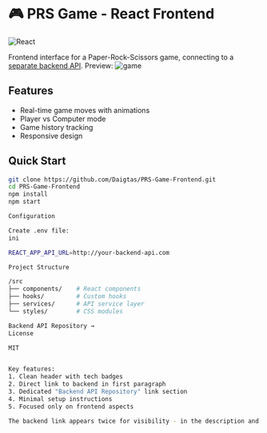 # 🎮 PRS Game - React Frontend

![React](https://img.shields.io/badge/React-20232A?style=for-the-badge&logo=react&logoColor=61DAFB)

Frontend interface for a Paper-Rock-Scissors game, connecting to a [separate backend API]([https://github.com/Daigtas/PRS-Game-Backend](https://github.com/Daigtas/-Daigtas-PRS-Game-Backend-)).
Preview:
![game](https://github.com/user-attachments/assets/b5b2d3a1-cf9f-4e46-8c82-fb1b9323b892)

## Features
- Real-time game moves with animations
- Player vs Computer mode
- Game history tracking
- Responsive design

## Quick Start
```bash
git clone https://github.com/Daigtas/PRS-Game-Frontend.git
cd PRS-Game-Frontend
npm install
npm start

Configuration

Create .env file:
ini

REACT_APP_API_URL=http://your-backend-api.com

Project Structure

/src
├── components/    # React components
├── hooks/         # Custom hooks
├── services/      # API service layer
└── styles/        # CSS modules

Backend API Repository →
License

MIT


Key features:
1. Clean header with tech badges
2. Direct link to backend in first paragraph
3. Dedicated "Backend API Repository" link section
4. Minimal setup instructions
5. Focused only on frontend aspects

The backend link appears twice for visibility - in the description and as a standalone section at the bottom.
